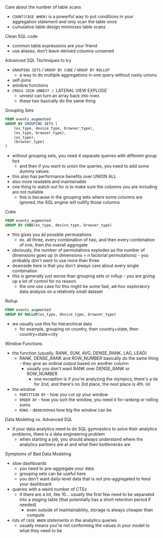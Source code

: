 Care about the number of table scans
- `COUNT(CASE WHEN)` is a powerful way to put conditions in your aggregation statement and only scan the table once
- cumulative table design minimizes table scans

Clean SQL code
- common table expressions are your friend
- use aliases, don't leave derived columns unnamed

Advanced SQL Techniques to try
- `GROUPING SETS` / `GROUP BY CUBE` / `GROUP BY ROLLUP`
	- a way to do multiple aggregations in one query without nasty unions
- self-joins
- window functions
- `CROSS JOIN UNNEST / `LATERAL VIEW EXPLODE`
	- unnest can turn an array back into rows
	- these two basically do the same thing

Grouping Sets
```sql
FROM events_augmented
GROUP BY GROUPING SETS (
	(os_type, device_type, browser_type),
	(os_type, browser_type),
	(os_type),
	(browser_type)
)
```
- without grouping sets, you need 4 separate queries with different group bys
	- and then if you want to union the queries, you need to add some dummy values
- this also has performance benefits over UNION ALL
- also more readable and maintainable
- one thing to watch out for is to make sure the columns you are including are not nullable
	- this is because in the grouping sets where some columns are ignored, the SQL engine will nullify those columns

Cube
```sql
FROM events_augmented
GROUP BY CUBE(os_type, device_type, browser_type)
```
- this gives you all possible permutations
	- ex. all three, every combination of two, and then every combination of one, then the overall aggregate
- obviously, the number of permutations explodes as the number of dimensions goes up (n dimensions = n factorial permutations) - you probably don't want to use more than three
- downside here is that you don't always care about every single combination
- this is generally just worse than grouping sets or rollup - you are giving up a lot of control for no reason.
	- the one use case for this might be some fast, ad-hoc exploratory data analysis on a relatively small dataset

Rollup
```sql
FROM events_augmented
GROUP BY ROLLUP(os_type, device_type, browser_type)
```
- we usually use this for hierarchical data
	- for example, grouping on country, then country+state, then country+state+city

Window Functions
- the function (usually, RANK, SUM, AVG, DENSE_RANK, LAG, LEAD)
	- RANK, DENSE_RANK and ROW_NUMBER basically do the same thing - they give an ordinal output based on another column
		- usually you don't want RANK over DENSE_RANK or ROW_NUMBER
			- one exception is if you're analyzing the olympics, there's a tie for 2nd, and there's no 3rd place, the next place is 4th. lol
- the window
	- `PARTITION BY` - how you cut up your window
	- `ORDER BY` - how you sort the window, you need it for ranking or rolling sums
	- `ROWS` - determines how big the window can be

Data Modeling vs. Advanced SQL
- if your data analytics need to do SQL gymnastics to solve their analytics problems, there is a data engineering problem
	- when starting a job, you should always understand where the analytics partners are at and what their bottlenecks are

Symptoms of Bad Data Modeling
- slow dashboards
	- you need to pre-aggregate your data
	- grouping sets can be useful here
	- you don't want daily-level data that is not pre-aggregated to feed your dashboard
- queries with a weird number of CTEs
	- if there are a lot, like 10... usually the first few need to be separated into a staging table (that potentially has a short retention period if needed)
		- even outside of maintainability, storage is always cheaper than compute
- lots of `CASE WHEN` statements in the analytics queries
	- usually means you're not conforming the values in your model to what they need to be
